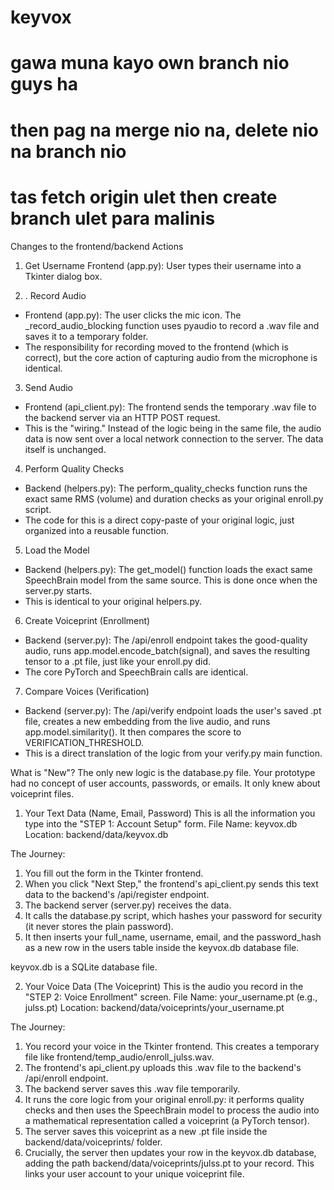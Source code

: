 # keyvox

# gawa muna kayo own branch nio guys ha

# then pag na merge nio na, delete nio na branch nio

# tas fetch origin ulet then create branch ulet para malinis

Changes to the frontend/backend Actions
1. Get Username 
Frontend (app.py): User types their username into a Tkinter dialog box.

2. . Record Audio
- Frontend (app.py): The user clicks the mic icon. The _record_audio_blocking function uses pyaudio to record a .wav file and saves it to a temporary folder.
- The responsibility for recording moved to the frontend (which is correct), but the core action of capturing audio from the microphone is identical.

3. Send Audio
- Frontend (api_client.py): The frontend sends the temporary .wav file to the backend server via an HTTP POST request.
- This is the "wiring." Instead of the logic being in the same file, the audio data is now sent over a local network connection to the server. The data itself is unchanged.

4. Perform Quality Checks
- Backend (helpers.py): The perform_quality_checks function runs the exact same RMS (volume) and duration checks as your original enroll.py script.
- The code for this is a direct copy-paste of your original logic, just organized into a reusable function.

5. Load the Model
- Backend (helpers.py): The get_model() function loads the exact same SpeechBrain model from the same source. This is done once when the server.py starts.
- This is identical to your original helpers.py.

6. Create Voiceprint (Enrollment)
- Backend (server.py): The /api/enroll endpoint takes the good-quality audio, runs app.model.encode_batch(signal), and saves the resulting tensor to a .pt file, just like your enroll.py did.
- The core PyTorch and SpeechBrain calls are identical.

7. Compare Voices (Verification)
- Backend (server.py): The /api/verify endpoint loads the user's saved .pt file, creates a new embedding from the live audio, and runs app.model.similarity(). It then compares the score to VERIFICATION_THRESHOLD.
-  This is a direct translation of the logic from your verify.py main function.

What is "New"?
The only new logic is the database.py file. Your prototype had no concept of user accounts, passwords, or emails.
It only knew about voiceprint files.


1. Your Text Data (Name, Email, Password)
This is all the information you type into the "STEP 1: Account Setup" form.
    File Name: keyvox.db
    Location: backend/data/keyvox.db

The Journey:
1. You fill out the form in the Tkinter frontend.
2. When you click "Next Step," the frontend's api_client.py sends this text data to the backend's /api/register endpoint.
3. The backend server (server.py) receives the data.
4. It calls the database.py script, which hashes your password for security (it never stores the plain password).
5. It then inserts your full_name, username, email, and the password_hash as a new row in the users table inside the keyvox.db database file.

keyvox.db is a SQLite database file. 

2. Your Voice Data (The Voiceprint)
This is the audio you record in the "STEP 2: Voice Enrollment" screen.
    File Name: your_username.pt (e.g., julss.pt)
    Location: backend/data/voiceprints/your_username.pt

The Journey:
1. You record your voice in the Tkinter frontend. This creates a temporary file like frontend/temp_audio/enroll_julss.wav.
2. The frontend's api_client.py uploads this .wav file to the backend's /api/enroll endpoint.
3. The backend server saves this .wav file temporarily.
4. It runs the core logic from your original enroll.py: it performs quality checks and then uses 
   the SpeechBrain model to process the audio into a mathematical representation called a voiceprint (a PyTorch tensor).
5. The server saves this voiceprint as a new .pt file inside the backend/data/voiceprints/ folder.
6. Crucially, the server then updates your row in the keyvox.db database, adding the path backend/data/voiceprints/julss.pt to your record. 
   This links your user account to your unique voiceprint file.

   